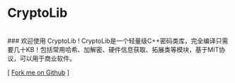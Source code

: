 # CryptoLib
<br>
### 欢迎使用 CryptoLib !
CryptoLib是一个轻量级C++密码类库，完全编译只需要几十KB！包括常用哈希、加解密、硬件信息获取、拓展类等模块，基于MIT协议，可以用于商业软件。

[ [Fork me on Github](https://github.com/MXWXZ/CryptoLib) ]
